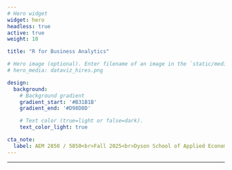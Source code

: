 ```yaml
---
# Hero widget
widget: hero
headless: true
active: true
weight: 10

title: "R for Business Analytics"

# Hero image (optional). Enter filename of an image in the `static/media/` folder.
# hero_media: dataviz_hires.png

design:
  background:
    # Background gradient
    gradient_start: '#B31B1B'
    gradient_end: '#D98D8D'

    # Text color (true=light or false=dark).
    text_color_light: true

cta_note:
  label: AEM 2850 / 5850<br>Fall 2025<br>Dyson School of Applied Economics and Management<br>Cornell University
---
```


****
